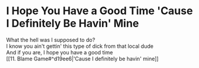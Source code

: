 # I Hope You Have a Good Time 'Cause I Definitely Be Havin' Mine

What the hell was I supposed to do?  
I know you ain't gettin' this type of dick from that local dude  
And if you are, I hope you have a good time  
[[11. Blame Game#^d19ee6|'Cause I definitely be havin' mine]]  
